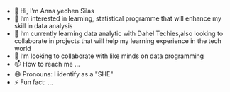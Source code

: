 - 👋 Hi, I’m Anna yechen Silas
- 👀 I’m interested in learning, statistical programme that will enhance my skill in data analysis
- 🌱 I’m currently learning data analytic with Dahel Techies,also looking to collaborate in projects that will help my learning experience in the tech world
- 💞️ I’m looking to collaborate with like minds on data programming 
- 📫 How to reach me ...
- 😄 Pronouns: I identify as a "SHE"
- ⚡ Fun fact: ...

<!---
AnnaYecchenSilas/AnnaYecchenSilas is a ✨ special ✨ repository because its `README.md` (this file) appears on your GitHub profile.
You can click the Preview link to take a look at your changes.
--->
